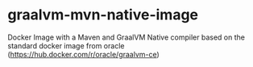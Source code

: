 # graalvm-mvn-native-image

Docker Image with a Maven and GraalVM Native compiler based on the standard docker image from oracle (https://hub.docker.com/r/oracle/graalvm-ce)
